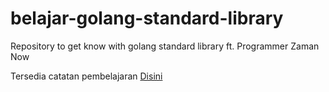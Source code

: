 # belajar-golang-standard-library
Repository to get know with golang standard library ft. Programmer Zaman Now

Tersedia catatan pembelajaran [Disini](https://ash-cloth-887.notion.site/Golang-Standard-Library-2233f0134bea80789f75ecdef1d8d6fd?source=copy_link)
